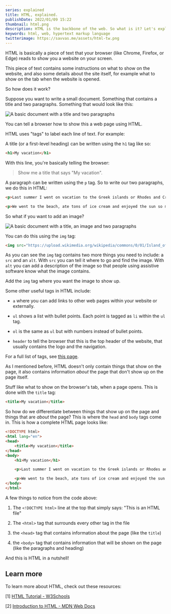 ```yaml
---
series: explained
title: HTML, explained.
publishDate: 2022/01/09 15:22
thumbnail: html.png
description: HTML is the backbone of the web. So what is it? Let's explain!
keywords: html, web, hypertext markup language
twitterimage: https://savvas.me/assets/html-tw.png
---
```


HTML is basically a piece of text that your browser (like Chrome, Firefox, or Edge) reads to show you a website on your screen.

This piece of text contains some instructions on what to show on the website, and also some details about the site itself, for example what to show on the tab when the website is opened.

So how does it work?

Suppose you want to write a small document. Something that contains a title and two paragraphs. Something that would look like this:

![A basic document with a title and two paragraphs](/assets/html-basicdoc.png)

You can tell a browser how to show this a web page using HTML.

HTML uses "tags" to label each line of text. For example:

A title (or a first-level heading) can be written using the `h1` tag like so:

```html
<h1>My vacation</h1>
```

With this line, you're basically telling the browser:

> Show me a title that says "My vacation".

A paragraph can be written using the `p` tag. So to write our two paragraphs, we do this in HTML:

```html
<p>Last summer I went on vacation to the Greek islands or Rhodes and Crete. It was loads of fun</p>

<p>We went to the beach, ate tons of ice cream and enjoyed the sun so much that we got a little sunburned</p>
```

So what if you want to add an image? 

![A basic document with a title, an image and two paragraphs](/assets/html-docwithimg.png)

You can do this using the `img` tag:

```html
<img src="https://upload.wikimedia.org/wikipedia/commons/0/01/Island_of_Crete%2C_Greece.JPG" alt="Satellite image of Crete" />
```

As you can see the `img` tag contains two more things you need to include: a `src` and an `alt`. With `src` you can tell it where to go and find the image. With `alt` you can add a description of the image so that people using assistive software know what the image contains.

Add the `img` tag where you want the image to show up.

Some other useful tags in HTML include:

* `a` where you can add links to other web pages within your website or externally.

* `ul` shows a list with bullet points. Each point is tagged as `li` within the `ul` tag.

* `ol` is the same as `ul` but with numbers instead of bullet points.

* `header` to tell the browser that this is the top header of the website, that usually contains the logo and the navigation.

For a full list of tags, see [this page](https://www.w3schools.com/TAGS/default.ASP).

As I mentioned before, HTML doesn't only contain things that show on the page, it also contains information *about* the page that don't show up on the page itself.

Stuff like what to show on the browser's tab, when a page opens. This is done with the `title` tag:

```html
<title>My vacation</title>
```

So how do we differentiate between things that show up on the page and things that are *about* the page? This is where the `head` and `body` tags come in. This is how a complete HTML page looks like:

```html
<!DOCTYPE html>
<html lang="en">
<head>
    <title>My vacation</title>
</head>
<body>
    <h1>My vacation</h1>

    <p>Last summer I went on vacation to the Greek islands or Rhodes and Crete. It was loads of fun</p>

    <p>We went to the beach, ate tons of ice cream and enjoyed the sun so much that we got a little sunburned</p>
</body>
</html>
```

A few things to notice from the code above:

1. The `<!DOCTYPE html>` line at the top that simply says: "This is an HTML file"

2. The `<html>` tag that surrounds every other tag in the file

3. the `<head>` tag that contains information about the page (like the `title`)

4. the `<body>` tag that contains information that will be shown on the page (like the paragraphs and heading)

And this is HTML in a nutshell!

## Learn more

To learn more about HTML, check out these resources:

[1] [HTML Tutorial - W3Schools](https://www.w3schools.com/html/default.asp)

[2] [Introduction to HTML - MDN Web Docs](https://developer.mozilla.org/en-US/docs/Learn/HTML/Introduction_to_HTML)